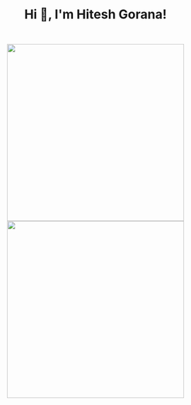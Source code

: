 <h1 align="center">Hi 👋, I'm Hitesh Gorana!</h1>
<br>

<p align = "center">
  <img src = "https://github-readme-stats.vercel.app/api?username=hiteshgorana&show_icons=true&theme=bear" width = 400>
  <img src = "https://github-readme-streak-stats.herokuapp.com?user=hiteshgorana&theme=dark&hide_border=true" width = 400>
</p>
